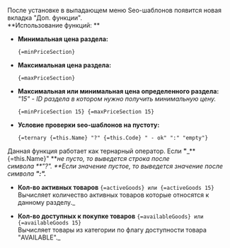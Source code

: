 После установке в выпадающем меню Seo-шаблонов появится новая вкладка "Доп. функции".  
**Использование функций: **

*   **Минимальная цена раздела:**

    `{=minPriceSection}`

*   **Максимальная цена раздела:**

    `{=maxPriceSection}`

*   **Максимальная или минимальная цена определенного раздела:**  
    _"15" - ID раздела в котором нужно получить минимальную цену._

    `{=minPriceSection 15} {=maxPriceSection 15}`

*   **Условие проверки seo-шаблонов на пустоту:**

    `{=ternary {=this.Name} "?" {=this.Code} " - ok" ":" "empty"}`  

Данная функция работает как тернарный оператор. Если **"**_**{=this.Name}" **_не пусто, то выведется строка после символа **"?". **Если значение пустое, то выведется значение после символа **":".**_
*   **Кол-во активных товаров**
    `{=activeGoods} или {=activeGoods 15}`  
Вычисляет количество активных товаров которые относятся к данному разделу._

*   **Кол-во доступных к покупке товаров**
    `{=availableGoods} или {=availableGoods 15}`  
Вычисляет товары из категории по флагу доступности товара "AVAILABLE"._